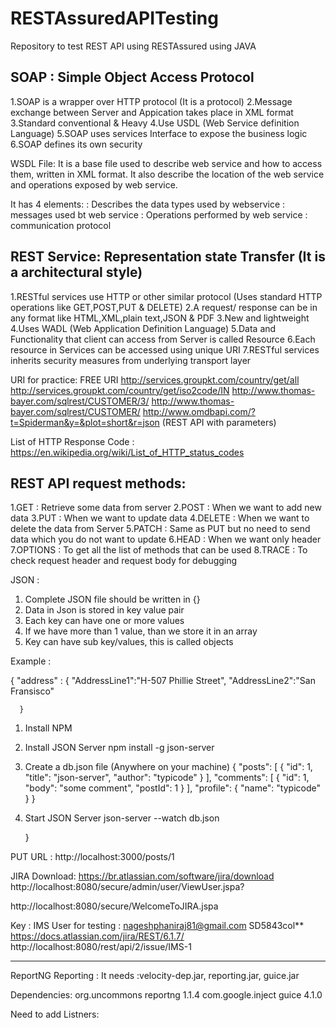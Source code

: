 # RESTAssuredAPITesting
Repository to test REST API using RESTAssured using JAVA

SOAP : Simple Object Access Protocol
---------------------------------------------------------------------------------------------
1.SOAP is a wrapper over HTTP protocol (It is a protocol)
2.Message exchange between Server and Appication takes place in XML format
3.Standard conventional & Heavy
4.Use USDL (Web Service definition Language)
5.SOAP uses services Interface to expose the business logic 
6.SOAP defines its own security

WSDL File:
It is a base file used to describe web service and how to access them, written in XML format.
It also describe the location of the web service and operations exposed by web service.

It has 4 elements:
<types> : Describes the data types used by webservice 
<Message> : messages used bt web service
<porttype> : Operations performed by web service
<binding> : communication protocol

REST Service: Representation state Transfer (It is a architectural style)
----------------------------------------------------------------------------------------------
1.RESTful services use HTTP or other similar protocol (Uses standard HTTP operations like GET,POST,PUT & DELETE)
2.A request/ response can be in any format like HTML,XML,plain text,JSON & PDF
3.New and lightweight
4.Uses WADL (Web Application Definition Language)
5.Data and Functionality that client can access from Server is called Resource
6.Each resource in Services can be accessed using unique URI
7.RESTful services inherits security measures from underlying transport layer

URI for practice:
FREE URI 
http://services.groupkt.com/country/get/all
http://services.groupkt.com/country/get/iso2code/IN
http://www.thomas-bayer.com/sqlrest/CUSTOMER/3/
http://www.thomas-bayer.com/sqlrest/CUSTOMER/
http://www.omdbapi.com/?t=Spiderman&y=&plot=short&r=json (REST API with parameters)

List of HTTP Response Code :
https://en.wikipedia.org/wiki/List_of_HTTP_status_codes

REST API request methods:
----------------------------------------------------------------------------------------------------
1.GET : Retrieve some data from server
2.POST : When we want to add new data
3.PUT : When we want to update data 
4.DELETE : When we want to delete the data from Server
5.PATCH : Same as PUT but no need to send data which you do not want to update
6.HEAD : When we want only header
7.OPTIONS :  To get all the list of methods that can be used
8.TRACE : To check request header and request body for debugging 

JSON :

1. Complete JSON file should be written in {}
2. Data in Json is stored in key value pair
3. Each key can have one or more values
4. If we have more than 1 value, than we store it in an array
5. Key can have sub key/values, this is called objects

Example :

   {
      "address" :
	   {
	    "AddressLine1":"H-507 Phillie Street",
		"AddressLine2":"San Fransisco"
	  
	  }
	  
1.  Install NPM
2.  Install JSON Server    npm install -g json-server
3.   Create a db.json file (Anywhere on your machine)
{
  "posts": [
    { "id": 1, "title": "json-server", "author": "typicode" }
  ],
  "comments": [
    { "id": 1, "body": "some comment", "postId": 1 }
  ],
  "profile": { "name": "typicode" }
}

4. Start JSON Server     json-server --watch db.json
   
   }
   
PUT URL : http://localhost:3000/posts/1

JIRA Download: https://br.atlassian.com/software/jira/download
http://localhost:8080/secure/admin/user/ViewUser.jspa?

http://localhost:8080/secure/WelcomeToJIRA.jspa

Key : IMS
User for testing : nageshphaniraj81@gmail.com
SD5843col**
https://docs.atlassian.com/jira/REST/6.1.7/
http://localhost:8080/rest/api/2/issue/IMS-1

----------------------------------------------------------------------------------------------------

ReportNG Reporting :
It needs :velocity-dep.jar, reporting.jar, guice.jar

Dependencies:
<dependency>
			<groupId>org.uncommons</groupId>
			<artifactId>reportng</artifactId>
			<version>1.1.4</version>
		</dependency>
		<dependency>
			<groupId>com.google.inject</groupId>
			<artifactId>guice</artifactId>
			<version>4.1.0</version>
		</dependency>

Need to add Listners:
		
<?xml version="1.0" encoding="UTF-8"?>
<!DOCTYPE suite SYSTEM "http://testng.org/testng-1.0.dtd">
<suite name="Suite">
	<listeners>
		<listener class-name="org.uncommons.reportng.HTMLReporter"></listener>
		<listener class-name="org.uncommons.reportng.JUnitXMLReporter"></listener>
	</listeners>
	<test name="Test">
		<classes>
			<class name="api.automation.JIRA.Testcase_001" />
		</classes>
	</test> <!-- Test -->
</suite> <!-- Suite -->		
		